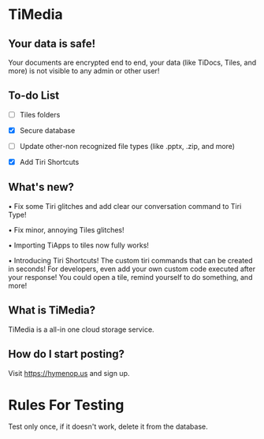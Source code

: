# TiMedia


## Your data is safe!
Your documents are encrypted end to end, your data (like TiDocs, Tiles, and more) is not visible to any admin or other user!


## To-do List
- [ ] Tiles folders
- [x] Secure database
- [ ] Update other-non recognized file types (like .pptx, .zip, and more)
- [x] Add Tiri Shortcuts


## What's new?

• Fix some Tiri glitches and add clear our conversation command to Tiri Type!

• Fix minor, annoying Tiles glitches!

• Importing TiApps to tiles now fully works!

• Introducing Tiri Shortcuts! The custom tiri commands that can be created in seconds!  For developers, even add your own custom code executed after your response!  You could open a tile, remind yourself to do something, and more!

## What is TiMedia?
TiMedia is a all-in one cloud storage service.

## How do I start posting?
Visit https://hymenop.us and sign up.

# Rules For Testing
Test only once, if it doesn't work, delete it from the database.
